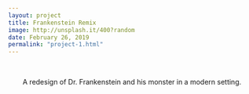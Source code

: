 ```yaml
---
layout: project
title: Frankenstein Remix
image: http://unsplash.it/400?random
date: February 26, 2019
permalink: "project-1.html"
---
```

<br><center>A redesign of Dr. Frankenstein and his monster in a modern setting.</center>

<!-- Intermodal Navigation -->
<center>
  <table align>
    <thead>
      <tr>  
        <a href="{{site.baseurl}}/project-2.html"><i class="fas fa-chevron-circle-right fa-3x"></i></a>
      </tr>
    </thead>
  </table>
</center>
